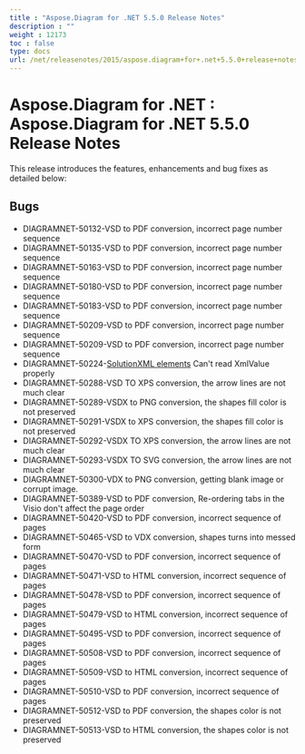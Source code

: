 ```yaml
---
title : "Aspose.Diagram for .NET 5.5.0 Release Notes" 
description : "" 
weight : 12173 
toc : false
type: docs
url: /net/releasenotes/2015/aspose.diagram+for+.net+5.5.0+release+notes/
---
```


# Aspose.Diagram for .NET : Aspose.Diagram for .NET 5.5.0 Release Notes


This release introduces the features, enhancements and bug fixes as detailed below:

## Bugs

*   DIAGRAMNET-50132-VSD to PDF conversion, incorrect page number sequence
*   DIAGRAMNET-50135-VSD to PDF conversion, incorrect page number sequence
*   DIAGRAMNET-50163-VSD to PDF conversion, incorrect page number sequence
*   DIAGRAMNET-50180-VSD to PDF conversion, incorrect page number sequence
*   DIAGRAMNET-50183-VSD to PDF conversion, incorrect page number sequence
*   DIAGRAMNET-50209-VSD to PDF conversion, incorrect page number sequence 
*   DIAGRAMNET-50209-VSD to PDF conversion, incorrect page number sequence
*   DIAGRAMNET-50224-[SolutionXML elements](/pages/createpage.action?spaceKey=diagramnet&title=SolutionXML+elements&linkCreation=true&fromPageId=18353043) Can't read XmlValue properly
*   DIAGRAMNET-50288-VSD TO XPS conversion, the arrow lines are not much clear
*   DIAGRAMNET-50289-VSDX to PNG conversion, the shapes fill color is not preserved
*   DIAGRAMNET-50291-VSDX to XPS conversion, the shapes fill color is not preserved
*   DIAGRAMNET-50292-VSDX TO XPS conversion, the arrow lines are not much clear
*   DIAGRAMNET-50293-VSDX TO SVG conversion, the arrow lines are not much clear
*   DIAGRAMNET-50300-VDX to PNG conversion, getting blank image or corrupt image.
*   DIAGRAMNET-50389-VSD to PDF conversion, Re-ordering tabs in the Visio don't affect the page order
*   DIAGRAMNET-50420-VSD to PDF conversion, incorrect sequence of pages
*   DIAGRAMNET-50465-VSD to VDX conversion, shapes turns into messed form
*   DIAGRAMNET-50470-VSD to PDF conversion, incorrect sequence of pages
*   DIAGRAMNET-50471-VSD to HTML conversion, incorrect sequence of pages
*   DIAGRAMNET-50478-VSD to PDF conversion, incorrect sequence of pages
*   DIAGRAMNET-50479-VSD to HTML conversion, incorrect sequence of pages
*   DIAGRAMNET-50495-VSD to PDF conversion, incorrect sequence of pages
*   DIAGRAMNET-50508-VSD to PDF conversion, incorrect sequence of pages
*   DIAGRAMNET-50509-VSD to HTML conversion, incorrect sequence of pages
*   DIAGRAMNET-50510-VSD to PDF conversion, incorrect sequence of pages
*   DIAGRAMNET-50512-VSD to PDF conversion, the shapes color is not preserved
*   DIAGRAMNET-50513-VSD to HTML conversion, the shapes color is not preserved

